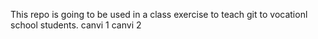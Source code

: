 This repo is going to be used in a class exercise to teach git to vocationl school students.
canvi 1
canvi 2
